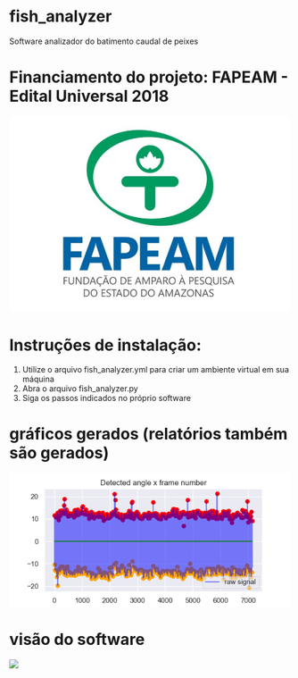 # fish_analyzer
Software analizador do batimento caudal de peixes

# Financiamento do projeto: FAPEAM - Edital Universal 2018
![](logo%20fapeam.jpg)

# Instruções de instalação: 
1) Utilize o arquivo fish_analyzer.yml para criar um ambiente virtual em sua máquina
2) Abra o arquivo fish_analyzer.py
3) Siga os passos indicados no próprio software

# gráficos gerados (relatórios também são gerados)
![](graphs.png)

# visão do software
![](software.jpg)

